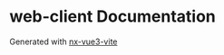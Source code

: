 # web-client Documentation

Generated with [nx-vue3-vite](https://github.com/samatechtw/nx-vue3-vite)

